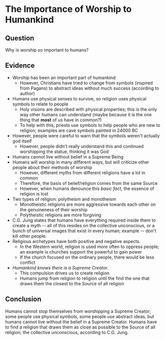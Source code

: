 # The Importance of Worship to Humankind
## Question
Why is worship so important to humans?
## Evidence
- Worship has been an important part of humankind
    - However, Christians have tried to change from symbols (inspired from Pagans) to abstract ideas without much success (according to author)
- Humans use physical senses to survive, so religion uses physical symbols to relate to people
    - Holy visions are described with physical properties; this is the only way other humans can understand (maybe because it is the one thing that __most__ of us have in common?)
    - To help with this, priests use symbols to help people who are new to religion; examples are cave symbols painted in 24000 BC
- However, people were careful to warn that the symbols weren't actually god itself
    - However, people didn't really understand this and continued worshipping the statue, thinking it was God
- Humans cannot live without belief in a Supreme Being
- Humans will worship in many different ways, but will criticize other people about their methods of worship
    - However, different myths from different religions have a lot in common
    - Therefore, the basis of belief/religion comes from the same Source
    - However, when humans denounce this _basic fact_, the essence of religion is lost
- Two types of religion: polytheism and monotheism
    - Monotheistic religions are more aggressive towards each other on the genuineness of their worship
    - Polytheistic religions are more forgiving
- C.G. Jung states that humans have everything required inside them to create a myth -- all of this resides on the collective unconscious, or a bunch of universal images that exist in every human; example -- don't kill other people. 
- Religious archetypes have both positive and negative aspects. 
    - In the Western world, religion is used more often to oppress people; an example is churches support the powerful to gain power
    - If the church focused on the ordinary people, there would be less conflict
- _Humankind knows there is a Supreme Creator_. 
    - This compulsion drives us to create religion
    - Humans jump from religion to religion until the find the one that draws them the closest to the Source of all religion

## Conclusion
Humans cannot stop themselves from worshipping a Supreme Creator; some people use physical symbols, some people use abstract ideas, but humans cannot live without the belief in a Supreme Creator. Humans have to find a religion that draws them as close as possible to the Source of all religion; the collective unconscious, according to C.G. Jung. 
